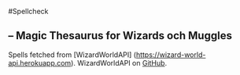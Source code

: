 #Spellcheck 
## – Magic Thesaurus for Wizards och Muggles

Spells fetched from [WizardWorldAPI] (https://wizard-world-api.herokuapp.com). WizardWorldAPI on [GitHub](https://github.com/MossPiglets/WizardWorldAPI).